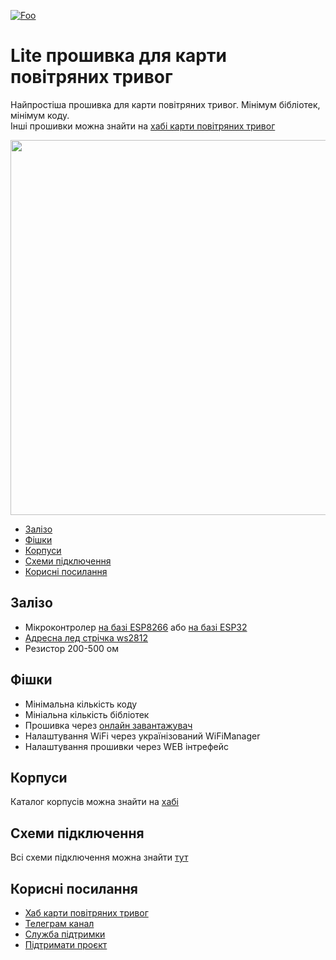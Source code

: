 [![Foo](https://img.shields.io/badge/SDL%20ALARM%20MAP-ПІДПИСАТИСЯ-brightgreen.svg?style=social&logo=telegram&color=blue)](https://t.me/alarm_map)

# Lite прошивка для карти повітряних тривог
Найпростіша прошивка для карти повітряних тривог. Мінімум бібліотек, мінімум коду.  
Інші прошивки можна знайти на [хабі карти повітряних тривог](https://alarm-map.sdl.pp.ua/make/)

<img src="https://alarm-map.sdl.pp.ua/make/images/bodies.png" width="600"/>

- [Залізо](#title2)
- [Фішки](#title3)
- [Корпуси](#title4)
- [Схеми підключення](#title5)
- [Корисні посилання](#title6)

## <a id="title2">Залізо</a>
- Мікроконтролер [на базі ESP8266](https://www.mini-tech.com.ua/nodemcu-esp12-ch340) або [на базі ESP32](https://www.mini-tech.com.ua/node-esp32-cp2102)
- [Адресна лед стрічка ws2812](https://www.mini-tech.com.ua/rgb-strip-ws2812b-30-led)
- Резистор 200-500 ом
 
## <a id="title3">Фішки</a>
- Мінімальна кількість коду
- Мініальна кількість бібліотек
- Прошивка через [онлайн завантажувач](https://alarm-map.sdl.pp.ua/firmware/lite/)
- Налаштування WiFi через українізований WiFiManager
- Налаштування прошивки через WEB інтрефейс  

## <a id="title4">Корпуси</a>
Каталог корпусів можна знайти на [хабі](https://alarm-map.sdl.pp.ua/make/body/)

## <a id="title5">Схеми підключення</a>
Всі схеми підключення можна знайти [тут](https://alarm-map.sdl.pp.ua/make/scheme.pdf?v=1)

## <a id="title6">Корисні посилання</a>
- [Хаб карти повітряних тривог](https://alarm-map.sdl.pp.ua/make/)
- [Телеграм канал](https://t.me/alarm_map)
- [Служба підтримки](https://t.me/alarm_map_support)
- [Підтримати проєкт](https://send.monobank.ua/jar/7AkWqvZKp1)



